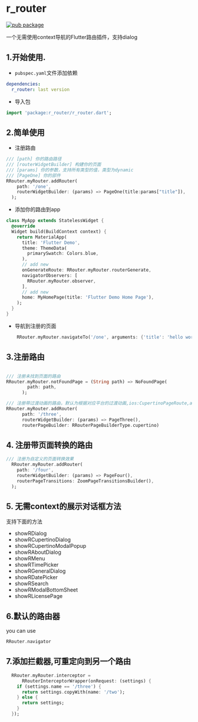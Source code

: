 # r_router
[![pub package](https://img.shields.io/pub/v/r_router.svg)](https://pub.dartlang.org/packages/r_router)

一个无需使用context导航的Flutter路由插件，支持dialog


## 1.开始使用.

- `pubspec.yaml`文件添加依赖
```yaml
dependencies:
  r_router: last version
```
- 导入包
```dart
import 'package:r_router/r_router.dart';

```
## 2.简单使用

- 注册路由
```dart
/// [path] 你的路由路径
/// [routerWidgetBuilder] 构建你的页面
/// [params] 你的参数，支持所有类型的值，类型为dynamic
/// [PageOne] 你的部件
RRouter.myRouter.addRouter(
    path: '/one',
    routerWidgetBuilder: (params) => PageOne(title:params["title"]),
  );

```

- 添加你的路由到app
```dart
class MyApp extends StatelessWidget {
  @override
  Widget build(BuildContext context) {
    return MaterialApp(
      title: 'Flutter Demo',
      theme: ThemeData(
        primarySwatch: Colors.blue,
      ),
      // add new
      onGenerateRoute: RRouter.myRouter.routerGenerate,
      navigatorObservers: [
        RRouter.myRouter.observer,
      ],
      // add new
      home: MyHomePage(title: 'Flutter Demo Home Page'),
    );
  }
}

```
- 导航到注册的页面
```dart
    RRouter.myRouter.navigateTo('/one', arguments: {'title': 'hello world!'});
```

## 3.注册路由
```dart

/// 注册未找到页面的路由
RRouter.myRouter.notFoundPage = (String path) => NoFoundPage(
        path: path,
      );

/// 注册带过渡动画的路由，默认为根据对应平台的过渡动画,ios:CupertinoPageRoute,android:MaterialPageRoute
RRouter.myRouter.addRouter(
      path: '/three',
      routerWidgetBuilder: (params) => PageThree(),
      routerPageBuilder: RRouterPageBuilderType.cupertino)
```

## 4. 注册带页面转换的路由
```dart
/// 注册为自定义的页面转换效果
  RRouter.myRouter.addRouter(
    path: '/four',
    routerWidgetBuilder: (params) => PageFour(),
    routerPageTransitions: ZoomPageTransitionsBuilder(),
  );
```

## 5. 无需context的展示对话框方法
支持下面的方法
- showRDialog
- showRCupertinoDialog
- showRCupertinoModalPopup
- showRAboutDialog
- showRMenu
- showRTimePicker
- showRGeneralDialog
- showRDatePicker
- showRSearch
- showRModalBottomSheet
- showRLicensePage

## 6.默认的路由器
you can use
```dart
RRouter.navigator
```

## 7.添加拦截器,可重定向到另一个路由

```dart
  RRouter.myRouter.interceptor =
      RRouterInterceptorWrapper(onRequest: (settings) {
    if (settings.name == '/three') {
      return settings.copyWith(name: '/two');
    } else {
      return settings;
    }
  });
```